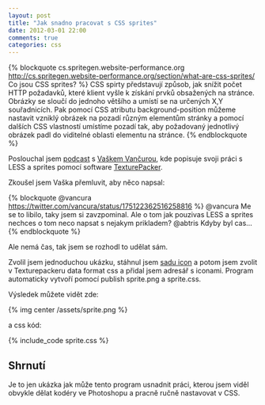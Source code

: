 ```yaml
---
layout: post
title: "Jak snadno pracovat s CSS sprites"
date: 2012-03-01 22:00
comments: true
categories: css
---
```



{% blockquote cs.spritegen.website-performance.org http://cs.spritegen.website-performance.org/section/what-are-css-sprites/ Co jsou CSS sprites? %}
CSS spirty představují způsob, jak snížit počet HTTP požadavků, které klient vyšle k získání prvků obsažených na stránce. Obrázky se sloučí do jednoho většího a umístí se na určených X,Y souřadnicích. Pak pomocí CSS atributu background-position můžeme nastavit vzniklý obrázek na pozadí různým elementům stránky a pomocí dalších CSS vlastností umístíme pozadí tak, aby požadovaný jednotlivý obrázek padl do viditelné oblasti elementu na stránce.
{% endblockquote %}

Poslouchal jsem [podcast](http://official.fm/tracks/352028) s [Vaškem Vančurou](http://vaclav.vancura.org), kde popisuje svoji práci s LESS a sprites pomocí software [TexturePacker](http://www.texturepacker.com/).

Zkoušel jsem Vaška přemluvit, aby něco napsal:

{% blockquote @vancura https://twitter.com/vancura/status/175122362516258816 %}
@vancura Me se to libilo, taky jsem si zavzpominal. Ale o tom jak pouzivas LESS a sprites nechces o tom neco napsat s nejakym prikladem?
@abtris Kdyby byl cas…
{% endblockquote %}

Ale nemá čas, tak jsem se rozhodl to udělat sám.

Zvolil jsem jednoduchou ukázku, stáhnul jsem [sadu icon](http://wefunction.com/2008/07/function-free-icon-set/) a potom jsem zvolit v Texturepackeru data format css a přidal jsem adresář s iconami. Program automaticky vytvoří pomocí publish sprite.png a sprite.css.

Výsledek můžete vidět zde:

{% img center /assets/sprite.png %}

a css kód:

{% include_code sprite.css %}

## Shrnutí

Je to jen ukázka jak může tento program usnadnit práci, kterou jsem viděl obvykle dělat kodéry ve Photoshopu a pracně ručně nastavovat v CSS.

